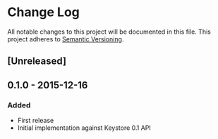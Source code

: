 # Change Log
All notable changes to this project will be documented in this file.
This project adheres to [Semantic Versioning](http://semver.org/).

## [Unreleased]

## 0.1.0 - 2015-12-16
### Added
- First release
- Initial implementation against Keystore 0.1 API 
